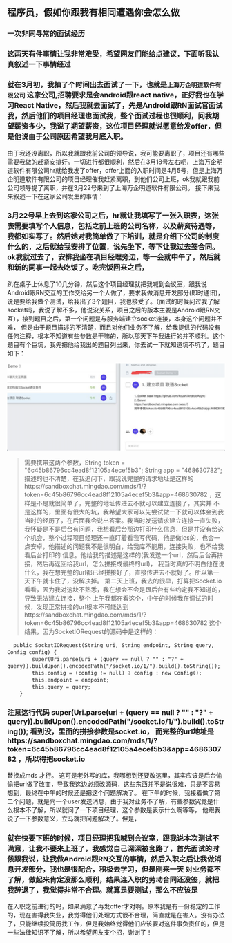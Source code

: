 ## 程序员，假如你跟我有相同遭遇你会怎么做

### 一次非同寻常的面试经历

### 这两天有件事情让我非常难受，希望网友们能给点建议，下面听我认真叙述一下事情经过

### 就在3月初，我抽了个时间出去面试了一下，也就是`上海万企明道软件有限公司` 这家公司,招聘要求是会android跟react native，正好我也在学习React Native，然后我就去面试了，先是Android跟RN面试官面试我，然后他们的项目经理也面试我，整个面试过程也很顺利，问我期望薪资多少，我说了期望薪资，这位项目经理就说愿意给发offer，但是他说由于公司原因希望我月底入职。
由于我还没离职，所以我就跟我前公司的领导说，我可能要离职了，项目还有哪些需要我做的赶紧安排好。一切进行都很顺利，然后在3月18号左右吧，上海万企明道软件有限公司hr就给我发了offer，offer上面的入职时间是4月5号，但是上海万企明道软件有限公司的项目经理催我赶紧离职，到他们公司上班，ok我就跟我前公司领导提了离职，并在3月22号来到了上海万企明道软件有限公司。
接下来我来叙述一下在这家公司发生的事情：

### 3月22号早上去到这家公司之后，hr就让我填写了一张入职表，这张表需要填写个人信息，包括之前上班的公司名称，以及薪资待遇等，我都如实写了。然后她对我简单做了下培训，就是介绍下公司的制度什么的，之后就给我安排了位置，说先坐下，等下让我过去签合同。ok我就过去了，安排我坐在项目经理旁边，等一会就中午了，然后就和新的同事一起去吃饭了。吃完饭回来之后，
趴在桌子上休息了10几分钟，然后这个项目经理就把我喊到会议室，跟我说Android跟RN交互的工作交给另一个人做了，要求我做消息开发部分(即时通讯)，说是要给我做个测试，给我出了3个题目，我也接受了。（面试的时候问过我了解socket吗，我说了解不多，他说没关系，项目之后的版本主要是Android跟RN交互），接到题目之后，第一个问题是与服务端建立socket连接，本身这个问题并不难，
但是由于题目描述的不清楚，而且对他们业务不了解，给我提供的代码没有任何注释，根本不知道有些参数是干嘛的，所以那天下午我进行的并不顺利。这个题目有个巨坑，我先把他给我出的题目列出来，你去试一下就知道坑不坑了，题目如下：

![题目](./screenCut/que1.png)

> 需要携带这两个参数，String token = "6c45b86796cc4ead8f12105a4ecef5b3"; String app = "468630782"; 描述的也不清楚，在我追问下，跟我说完整的请求地址是这样的https://sandboxchat.mingdao.com/mds/1/?token=6c45b86796cc4ead8f12105a4ecef5b3&app=468630782 ，这样是不是就很简单了，完整的地址传进去不就可以建立连接了，其实并
不是这样的，里面有很大的坑，我希望大家可以先尝试做一下就可以体会到我当时的经历了，在后面我会说出答案。我当时发送请求建立连接一直失败，我怀疑是不是后台有问题，我想看后台那边打印什么信息，但是并没有给这个机会，整个过程项目经理还一直盯着看我写代码，他是做ios的，也会一点安卓，他描述的问题我不是很明白，给我库不能用，连接失败，也不给我看后台打印的
信息。他给我的描述是这样的(我发送一个url，然后后台再拼接，然后再返回给我url，怎么拼接成最终的url)， 我当时真的不明白他在说什么，我在想完整的url都已经拼接好了，直接传进去不就好了。所以第一天下午就卡住了，没解决掉。 第二天上班，我去的很早，打算把Socket.io看看，因为我对这块不熟悉，我在想会不会是跟后台有些约定我不知道的，导致无法建立连接，整个
上午我都在看这个，中午的时候我在调试的时候，发现正常拼接的url根本不可能达到https://sandboxchat.mingdao.com/mds/1/?token=6c45b86796cc4ead8f12105a4ecef5b3&app=468630782 这个结果，因为SocketIORequest的源码中是这样的：

```
  public SocketIORequest(String uri, String endpoint, String query, Config config) {
        super(Uri.parse(uri + (query == null ? "" : "?" + query)).buildUpon().encodedPath("/socket.io/1/").build().toString());
        this.config = (config != null) ? config : new Config();
        this.endpoint = endpoint;
        this.query = query;
    }
```

### 注意这行代码  super(Uri.parse(uri + (query == null ? "" : "?" + query)).buildUpon().encodedPath("/socket.io/1/").build().toString());  看到没，里面的拼接参数是socket.io， 而完整的url地址是https://sandboxchat.mingdao.com/mds/1/?token=6c45b86796cc4ead8f12105a4ecef5b3&app=468630782 ，所以得把socket.io
替换成mds 才行。 这可是老外写的库，我哪想到还要改这里，其实应该是后台偷偷把url做了改变，导致我这边必须改源码，这些东西并不是说很难，只是不容易想到，最终在中午的时候还是把这个问题解决了。 在下午的时候，我接着做了第二个问题，就是向一个user发送消息，由于我对业务不了解，有些参数究竟是什么根本不了解，所以就问了一下项目经理，这个参数是表示什么啊等等，
他跟我说了一下参数意义，立马就把问题解决了。但是，

### 就在快要下班的时候，项目经理把我喊到会议室，跟我说本次测试不满意，让我不要来上班了，我感觉自己深深被套路了，首先面试的时候跟我说，让我做Android跟RN交互的事情，然后入职之后让我做消息开发部分，我也是很配合，积极去学习，但是刚来一天 对业务都不了解，做起来肯定没那么顺利，结果连入职的劳动合同还没签，就把我辞退了，我觉得非常不合理。就算是要测试，那么不应该是
在入职之前进行的吗，如果满意了再发offer才对啊。原本我是有一份稳定的工作的，现在害得我失业，我觉得他们处理方式很不合理，简直就是在害人。没有办法了，只能继续投简历找工作，但是我始终觉得他们应该要对这件事负责任的，但是一些法律知识不了解，所以希望网友支个招，谢谢了！


